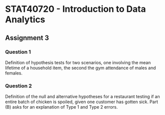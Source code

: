 # STAT40720 - Introduction to Data Analytics

## Assignment 3

### Question 1

Definition of hypothesis tests for two scenarios, one involving the mean lifetime of a household item, the second the gym attendance of males and females.

### Question 2

Definition of the null and alternative hypotheses for a restaurant testing if an entire batch of chicken is spoiled, given one customer has gotten sick. Part (B) asks for an explanation of Type 1 and Type 2 errors.

